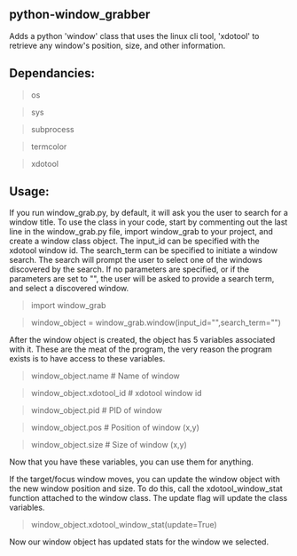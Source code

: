 ## python-window_grabber
Adds a python 'window' class that uses the linux cli tool, 'xdotool' to retrieve any window's position, size, and other information.

## Dependancies:
> os

> sys

> subprocess

> termcolor

> xdotool

## Usage:
If you run window_grab.py, by default, it will ask you the user to search for a window title.
To use the class in your code, start by commenting out the last line in the window_grab.py file, import window_grab to your project, and create a window class object.
The input_id can be specified with the xdotool window id.
The search_term can be specified to initiate a window search. The search will prompt the user to select one of the windows discovered by the search.
If no parameters are specified, or if the parameters are set to "", the user will be asked to provide a search term, and select a discovered window.

> import window_grab

> window_object = window_grab.window(input_id="",search_term="")

After the window object is created, the object has 5 variables associated with it. These are the meat of the program, the very reason the program exists is to have access to these variables.

> window_object.name # Name of window

> window_object.xdotool_id # xdotool window id

> window_object.pid # PID of window

> window_object.pos # Position of window (x,y)

> window_object.size # Size of window (x,y)

Now that you have these variables, you can use them for anything.

If the target/focus window moves, you can update the window object with the new window position and size. To do this, call the xdotool_window_stat function attached to the window class. The update flag will update the class variables.

> window_object.xdotool_window_stat(update=True)

Now our window object has updated stats for the window we selected.
